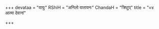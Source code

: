+++
devataa = "वायुः"
RShiH = "अनिलो वातायनः"
ChandaH = "त्रिष्टुप्"
title = "०४ आत्मा देवानां"

+++
